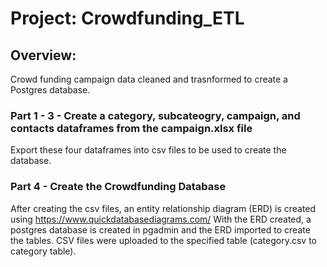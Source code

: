 # Project: Crowdfunding_ETL
## Overview: 
Crowd funding campaign data cleaned and trasnformed to create a Postgres database.

### Part 1 - 3  - Create a category, subcateogry, campaign, and contacts dataframes from the campaign.xlsx file
Export these four dataframes into csv files to be used to create the database.

### Part 4 - Create the Crowdfunding Database
After creating the csv files, an entity relationship diagram (ERD) is created using https://www.quickdatabasediagrams.com/
With the ERD created, a postgres database is created in pgadmin and the ERD imported to create the tables. 
CSV files were uploaded to the specified table (category.csv to category table). 
